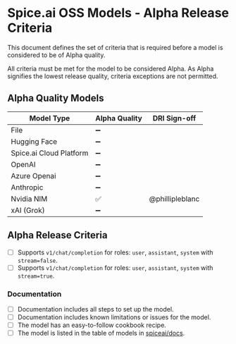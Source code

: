 # Spice.ai OSS Models - Alpha Release Criteria

This document defines the set of criteria that is required before a model is considered to be of Alpha quality.

All criteria must be met for the model to be considered Alpha. As Alpha signifies the lowest release quality, criteria exceptions are not permitted.

## Alpha Quality Models

|     Model Type          | Alpha Quality | DRI Sign-off    |
| ----------------------- | ------------- | --------------- |
| File                    | ➖            |                 |
| Hugging Face            | ➖            |                 |
| Spice.ai Cloud Platform | ➖            |                 |
| OpenAI                  | ➖            |                 |
| Azure Openai            | ➖            |                 |
| Anthropic               | ➖            |                 |
| Nvidia NIM              | ✅            | @phillipleblanc |
| xAI (Grok)              | ➖            |                 |

## Alpha Release Criteria

- [ ] Supports `v1/chat/completion` for roles: `user`, `assistant`, `system` with `stream=false`.
- [ ] Supports `v1/chat/completion` for roles: `user`, `assistant`, `system` with `stream=true`.

### Documentation

- [ ] Documentation includes all steps to set up the model.
- [ ] Documentation includes known limitations or issues for the model.
- [ ] The model has an easy-to-follow cookbook recipe.
- [ ] The model is listed in the table of models in [spiceai/docs](https://github.com/spiceai/docs).
